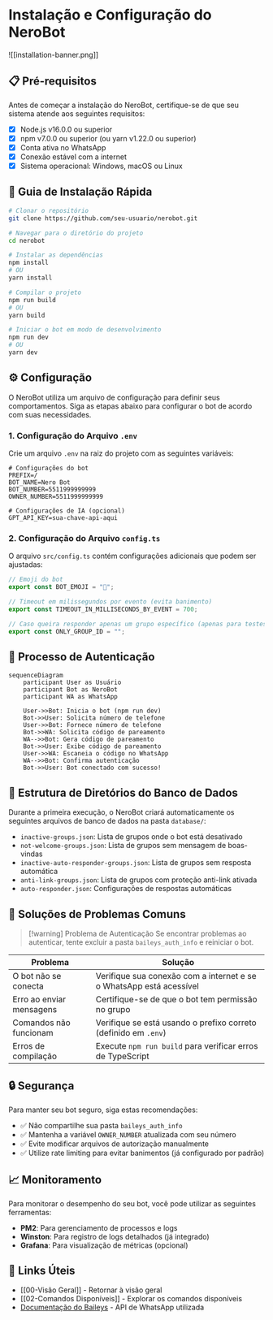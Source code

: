 # Instalação e Configuração do NeroBot

![[installation-banner.png]]

## 📋 Pré-requisitos

Antes de começar a instalação do NeroBot, certifique-se de que seu sistema atende aos seguintes requisitos:

- [x] Node.js v16.0.0 ou superior
- [x] npm v7.0.0 ou superior (ou yarn v1.22.0 ou superior)
- [x] Conta ativa no WhatsApp
- [x] Conexão estável com a internet
- [x] Sistema operacional: Windows, macOS ou Linux

## 🚀 Guia de Instalação Rápida

```bash
# Clonar o repositório
git clone https://github.com/seu-usuario/nerobot.git

# Navegar para o diretório do projeto
cd nerobot

# Instalar as dependências
npm install
# OU
yarn install

# Compilar o projeto
npm run build
# OU
yarn build

# Iniciar o bot em modo de desenvolvimento
npm run dev
# OU
yarn dev
```

## ⚙️ Configuração

O NeroBot utiliza um arquivo de configuração para definir seus comportamentos. Siga as etapas abaixo para configurar o bot de acordo com suas necessidades.

### 1. Configuração do Arquivo `.env`

Crie um arquivo `.env` na raiz do projeto com as seguintes variáveis:

```env
# Configurações do bot
PREFIX=/
BOT_NAME=Nero Bot
BOT_NUMBER=5511999999999
OWNER_NUMBER=5511999999999

# Configurações de IA (opcional)
GPT_API_KEY=sua-chave-api-aqui
```

### 2. Configuração do Arquivo `config.ts`

O arquivo `src/config.ts` contém configurações adicionais que podem ser ajustadas:

```typescript
// Emoji do bot
export const BOT_EMOJI = "🤖";

// Timeout em milissegundos por evento (evita banimento)
export const TIMEOUT_IN_MILLISECONDS_BY_EVENT = 700;

// Caso queira responder apenas um grupo específico (apenas para testes)
export const ONLY_GROUP_ID = "";
```

## 🔄 Processo de Autenticação

```mermaid
sequenceDiagram
    participant User as Usuário
    participant Bot as NeroBot
    participant WA as WhatsApp

    User->>Bot: Inicia o bot (npm run dev)
    Bot->>User: Solicita número de telefone
    User->>Bot: Fornece número de telefone
    Bot->>WA: Solicita código de pareamento
    WA-->>Bot: Gera código de pareamento
    Bot->>User: Exibe código de pareamento
    User->>WA: Escaneia o código no WhatsApp
    WA-->>Bot: Confirma autenticação
    Bot->>User: Bot conectado com sucesso!
```

## 📁 Estrutura de Diretórios do Banco de Dados

Durante a primeira execução, o NeroBot criará automaticamente os seguintes arquivos de banco de dados na pasta `database/`:

- `inactive-groups.json`: Lista de grupos onde o bot está desativado
- `not-welcome-groups.json`: Lista de grupos sem mensagem de boas-vindas
- `inactive-auto-responder-groups.json`: Lista de grupos sem resposta automática
- `anti-link-groups.json`: Lista de grupos com proteção anti-link ativada
- `auto-responder.json`: Configurações de respostas automáticas

## 🔧 Soluções de Problemas Comuns

> [!warning] Problema de Autenticação
> Se encontrar problemas ao autenticar, tente excluir a pasta `baileys_auth_info` e reiniciar o bot.

| Problema | Solução |
|----------|---------|
| O bot não se conecta | Verifique sua conexão com a internet e se o WhatsApp está acessível |
| Erro ao enviar mensagens | Certifique-se de que o bot tem permissão no grupo |
| Comandos não funcionam | Verifique se está usando o prefixo correto (definido em `.env`) |
| Erros de compilação | Execute `npm run build` para verificar erros de TypeScript |

## 🔒 Segurança

Para manter seu bot seguro, siga estas recomendações:

- ✅ Não compartilhe sua pasta `baileys_auth_info`
- ✅ Mantenha a variável `OWNER_NUMBER` atualizada com seu número
- ✅ Evite modificar arquivos de autorização manualmente
- ✅ Utilize rate limiting para evitar banimentos (já configurado por padrão)

## 📈 Monitoramento

Para monitorar o desempenho do seu bot, você pode utilizar as seguintes ferramentas:

- **PM2**: Para gerenciamento de processos e logs
- **Winston**: Para registro de logs detalhados (já integrado)
- **Grafana**: Para visualização de métricas (opcional)

## 🔗 Links Úteis

- [[00-Visão Geral]] - Retornar à visão geral
- [[02-Comandos Disponíveis]] - Explorar os comandos disponíveis
- [Documentação do Baileys](https://github.com/WhiskeySockets/Baileys) - API de WhatsApp utilizada 